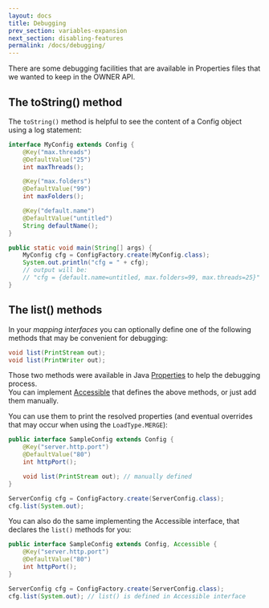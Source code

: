 ```yaml
---
layout: docs
title: Debugging
prev_section: variables-expansion
next_section: disabling-features
permalink: /docs/debugging/
---
```


There are some debugging facilities that are available in Properties files that 
we wanted to keep in the OWNER API.

The toString() method
---------------------

The `toString()` method is helpful to see the content of a Config object using a 
log statement:

```java
interface MyConfig extends Config {
    @Key("max.threads")
    @DefaultValue("25")
    int maxThreads();

    @Key("max.folders")
    @DefaultValue("99")
    int maxFolders();

    @Key("default.name")
    @DefaultValue("untitled")
    String defaultName();
}

public static void main(String[] args) {
    MyConfig cfg = ConfigFactory.create(MyConfig.class);
    System.out.println("cfg = " + cfg);
    // output will be: 
    // "cfg = {default.name=untitled, max.folders=99, max.threads=25}"
}
```

The list() methods
------------------

In your *mapping interfaces* you can optionally define one of the following 
methods that may be convenient for debugging:

```java
void list(PrintStream out);
void list(PrintWriter out);
```

Those two methods were available in Java [Properties][1] to help the 
debugging process.  
You can implement [Accessible][2] that defines the above methods,
or just add them manually.

  [1]: http://docs.oracle.com/javase/7/docs/api/java/util/Properties.html
  [2]: http://owner.newinstance.it/latest/apidocs/org/aeonbits/owner/Accessible.html

You can use them to print the resolved properties (and eventual overrides that 
may occur when using the `LoadType.MERGE`):

```java
public interface SampleConfig extends Config {
    @Key("server.http.port")
    @DefaultValue("80")
    int httpPort();

    void list(PrintStream out); // manually defined
}

ServerConfig cfg = ConfigFactory.create(ServerConfig.class);
cfg.list(System.out);
```

You can also do the same implementing the Accessible interface, that declares 
the `list()` methods for you:

```java
public interface SampleConfig extends Config, Accessible {
    @Key("server.http.port")
    @DefaultValue("80")
    int httpPort();
}

ServerConfig cfg = ConfigFactory.create(ServerConfig.class);
cfg.list(System.out); // list() is defined in Accessible interface
```
